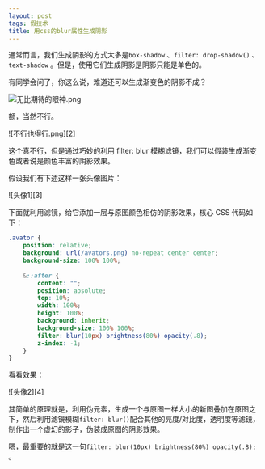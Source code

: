 ```yaml
---
layout: post
tags: 假技术
title: 用css的blur属性生成阴影
---
```


通常而言，我们生成阴影的方式大多是`box-shadow` 、`filter: drop-shadow()` 、`text-shadow` 。但是，使用它们生成阴影是阴影只能是单色的。

有同学会问了，你这么说，难道还可以生成渐变色的阴影不成？

![无比期待的眼神.png][1]

额，当然不行。

![不行也得行.png][2]

这个真不行，但是通过巧妙的利用 filter: blur 模糊滤镜，我们可以假装生成渐变色或者说是颜色丰富的阴影效果。

假设我们有下述这样一张头像图片：

![头像1][3]

下面就利用滤镜，给它添加一层与原图颜色相仿的阴影效果，核心 CSS 代码如下：

```css
.avator {
    position: relative;
    background: url(/avators.png) no-repeat center center;
    background-size: 100% 100%;
    
    &::after {
        content: "";
        position: absolute;
        top: 10%;
        width: 100%;
        height: 100%;
        background: inherit;
        background-size: 100% 100%;
        filter: blur(10px) brightness(80%) opacity(.8);
        z-index: -1;
    }
}
```

看看效果：

![头像2][4]

其简单的原理就是，利用伪元素，生成一个与原图一样大小的新图叠加在原图之下，然后利用滤镜模糊`filter: blur()`配合其他的亮度/对比度，透明度等滤镜，制作出一个虚幻的影子，伪装成原图的阴影效果。

嗯，最重要的就是这一句`filter: blur(10px) brightness(80%) opacity(.8); `。

[1]: https://
